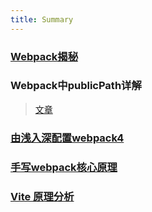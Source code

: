 ```yaml
---
title: Summary
---
```


### [Webpack揭秘](https://juejin.cn/post/6844903685407916039)

### Webpack中publicPath详解
> [文章](https://juejin.im/post/6844903601060446221)
>
### [由浅入深配置webpack4](https://juejin.im/post/6859888538004783118)

### [手写webpack核心原理](https://juejin.im/post/6854573217336541192)

### [Vite 原理分析](https://juejin.cn/post/6881078539756503047)
